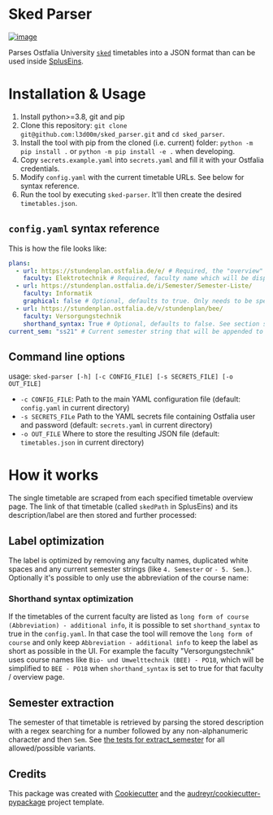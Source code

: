 # Sked Parser

[![image](https://img.shields.io/travis/l3d00m/sked_parser.svg)](https://travis-ci.com/l3d00m/sked_parser)

Parses Ostfalia University [`sked`](https://www.sked.de/) timetables into a JSON format than can be used inside [SplusEins](https://github.com/SplusEins/SplusEins).

# Installation & Usage

1. Install python>=3.8, git and pip
2. Clone this repository: `git clone git@github.com:l3d00m/sked_parser.git` and `cd sked_parser`.
2. Install the tool with pip from the cloned (i.e. current) folder: `python -m pip install .` or `python -m pip install -e .` when developing.
3. Copy `secrets.example.yaml` into `secrets.yaml` and fill it with your Ostfalia credentials.
4. Modify `config.yaml` with the current timetable URLs. See below for syntax reference.
5. Run the tool by executing `sked-parser`. It'll then create the desired `timetables.json`.

## `config.yaml` syntax reference
This is how the file looks like: 

```yaml
plans:
  - url: https://stundenplan.ostfalia.de/e/ # Required, the "overview" URL which directly lists the single timetables for that faculty
    faculty: Elektrotechnik # Required, faculty name which will be displayed to the user on spluseins.de
  - url: https://stundenplan.ostfalia.de/i/Semester/Semester-Liste/
    faculty: Informatik
    graphical: false # Optional, defaults to true. Only needs to be specified as false if the timetables are in "list" form.
  - url: https://stundenplan.ostfalia.de/v/stundenplan/bee/
    faculty: Versorgungstechnik
    shorthand_syntax: True # Optional, defaults to false. See section shorthand syntax further below.
current_sem: "ss21" # Current semester string that will be appended to the IDs (to have unique IDs for each semester)
```


## Command line options

usage: `sked-parser [-h] [-c CONFIG_FILE] [-s SECRETS_FILE] [-o OUT_FILE]`

* `-c CONFIG_FILE`: Path to the main YAML configuration file (default: `config.yaml` in current directory)
* `-s SECRETS_FILe` Path to the YAML secrets file containing Ostfalia user and password (default: `secrets.yaml` in current directory)
* `-o OUT_FILE` Where to store the resulting JSON file (default: `timetables.json` in current directory)


# How it works

The single timetable are scraped from each specified timetable overview page. The link of that timetable (called `skedPath` in SplusEins) and its description/label are then stored and further processed:

## Label optimization
The label is optimized by removing any faculty names, duplicated white spaces and any current semester strings (like `4. Semester` or `- 5. Sem.`). Optionally it's possible to only use the abbreviation of the course name:

### Shorthand syntax optimization
If the timetables of the current faculty are listed as `long form of course (Abbreviation) - additional info`, it is possible to set `shorthand_syntax` to true in the `config.yaml`. In that case the tool will remove the `long form of course` and only keep `Abbreviation - additional info` to keep the label as short as possible in the UI. For example the faculty "Versorgungstechnik" uses course names like `Bio- und Umwelttechnik (BEE) - PO18`, which will be simplified to `BEE - PO18` when `shorthand_syntax` is set to true for that faculty / overview page.

## Semester extraction
The semester of that timetable is retrieved by parsing the stored description with a regex searching for a number followed by any non-alphanumeric character and then `Sem`. See [the tests for extract_semester](tests/test_scraper.py) for all allowed/possible variants.


## Credits

This package was created with
[Cookiecutter](https://github.com/audreyr/cookiecutter) and the
[audreyr/cookiecutter-pypackage](https://github.com/audreyr/cookiecutter-pypackage)
project template.
